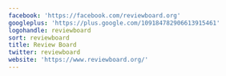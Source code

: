 ```yaml
---
facebook: 'https://facebook.com/reviewboard.org'
googleplus: 'https://plus.google.com/109184782906613915461'
logohandle: reviewboard
sort: reviewboard
title: Review Board
twitter: reviewboard
website: 'https://www.reviewboard.org/'
---
```

